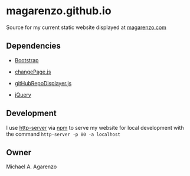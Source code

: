 # magarenzo.github.io

Source for my current static website displayed at [magarenzo.com](https://magarenzo.com)

## Dependencies

* [Bootstrap](https://getbootstrap.com/)

* [changePage.js](https://github.com/magarenzo/changePage.js)

* [gitHubRepoDisplayer.js](https://github.com/magarenzo/gitHubRepoDisplayer.js)

* [jQuery](https://jquery.com/)

## Development

I use [http-server](https://www.npmjs.com/package/http-server) via [npm](https://www.npmjs.com/) to serve my website for local development with the command `http-server -p 80 -a localhost`

## Owner

Michael A. Agarenzo
